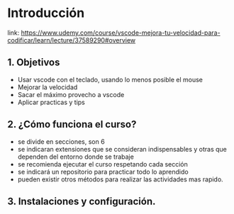 # Introducción

link: https://www.udemy.com/course/vscode-mejora-tu-velocidad-para-codificar/learn/lecture/37589290#overview

## 1. Objetivos

- Usar vscode con el teclado, usando lo menos posible el mouse
- Mejorar la velocidad
- Sacar el máximo provecho a vscode
- Aplicar practicas y tips


## 2. ¿Cómo funciona el curso?

- se divide en secciones, son 6
- se indicaran extensiones que se consideran indispensables y otras que dependen del entorno donde se trabaje
- se recomienda ejecutar el curso respetando cada sección
- se indicará un repositorio para practicar todo lo aprendido
- pueden existir otros métodos para realizar las actividades mas rapido.

## 3. Instalaciones y configuración.

